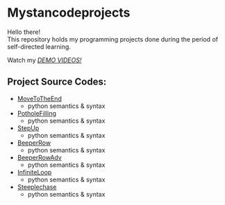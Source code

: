 # Mystancodeprojects
Hello there!\
This repository holds my programming projects done during the period of self-directed learning.

Watch my *[DEMO VIDEOS!]()*

## Project Source Codes:
* [MoveToTheEnd](Mystancodeprojects/problem01/MoveToTheEnd.py)
  * python semantics & syntax
* [PotholeFilling](Mystancodeprojects/problem01/PotholeFilling.py)
  * python semantics & syntax
* [StepUp](Mystancodeprojects/problem01/StepUp.py)
  * python semantics & syntax
* [BeeperRow](Mystancodeprojects/problem02/BeeperRow.py)
  * python semantics & syntax  
* [BeeperRowAdv](Mystancodeprojects/problem02/BeeperRowAdv.py)
  * python semantics & syntax 
* [InfiniteLoop](Mystancodeprojects/problem02/InfiniteLoop.py)
  * python semantics & syntax 
* [Steeplechase](Mystancodeprojects/problem02/Steeplechase.py)
  * python semantics & syntax 





